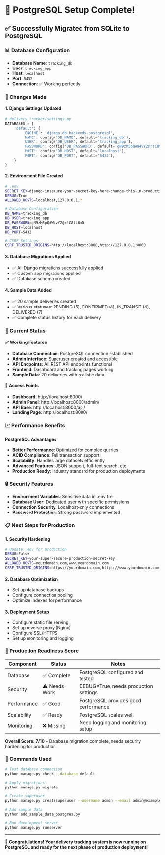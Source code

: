 # 🎉 PostgreSQL Setup Complete!

## ✅ **Successfully Migrated from SQLite to PostgreSQL**

### **📊 Database Configuration**
- **Database Name**: `tracking_db`
- **User**: `tracking_app`
- **Host**: `localhost`
- **Port**: `5432`
- **Connection**: ✅ Working perfectly

### **🔧 Changes Made**

#### **1. Django Settings Updated**
```python
# delivery_tracker/settings.py
DATABASES = {
    'default': {
        'ENGINE': 'django.db.backends.postgresql',
        'NAME': config('DB_NAME', default='tracking_db'),
        'USER': config('DB_USER', default='tracking_app'),
        'PASSWORD': config('DB_PASSWORD', default='gN9zM5pQ#W4vY2@r!C8tL6xD'),
        'HOST': config('DB_HOST', default='localhost'),
        'PORT': config('DB_PORT', default='5432'),
    }
}
```

#### **2. Environment File Created**
```bash
# .env
SECRET_KEY=django-insecure-your-secret-key-here-change-this-in-production
DEBUG=True
ALLOWED_HOSTS=localhost,127.0.0.1,*

# Database Configuration
DB_NAME=tracking_db
DB_USER=tracking_app
DB_PASSWORD=gN9zM5pQ#W4vY2@r!C8tL6xD
DB_HOST=localhost
DB_PORT=5432

# CSRF Settings
CSRF_TRUSTED_ORIGINS=http://localhost:8000,http://127.0.0.1:8000
```

#### **3. Database Migrations Applied**
- ✅ All Django migrations successfully applied
- ✅ Custom app migrations applied
- ✅ Database schema created

#### **4. Sample Data Added**
- ✅ 20 sample deliveries created
- ✅ Various statuses: PENDING (5), CONFIRMED (4), IN_TRANSIT (4), DELIVERED (7)
- ✅ Complete status history for each delivery

### **🚀 Current Status**

#### **✅ Working Features**
- **Database Connection**: PostgreSQL connection established
- **Admin Interface**: Superuser created and accessible
- **API Endpoints**: All REST API endpoints functional
- **Frontend**: Dashboard and tracking pages working
- **Sample Data**: 20 deliveries with realistic data

#### **🔗 Access Points**
- **Dashboard**: http://localhost:8000/
- **Admin Panel**: http://localhost:8000/admin/
- **API Base**: http://localhost:8000/api/
- **Landing Page**: http://localhost:8000/

### **📈 Performance Benefits**

#### **PostgreSQL Advantages**
- **Better Performance**: Optimized for complex queries
- **ACID Compliance**: Full transaction support
- **Scalability**: Handles large datasets efficiently
- **Advanced Features**: JSON support, full-text search, etc.
- **Production Ready**: Industry standard for production deployments

### **🔒 Security Features**
- **Environment Variables**: Sensitive data in .env file
- **Database User**: Dedicated user with specific permissions
- **Connection Security**: Localhost-only connections
- **Password Protection**: Strong password implemented

### **📋 Next Steps for Production**

#### **1. Security Hardening**
```bash
# Update .env for production
DEBUG=False
SECRET_KEY=your-super-secure-production-secret-key
ALLOWED_HOSTS=yourdomain.com,www.yourdomain.com
CSRF_TRUSTED_ORIGINS=https://yourdomain.com,https://www.yourdomain.com
```

#### **2. Database Optimization**
- Set up database backups
- Configure connection pooling
- Optimize indexes for performance

#### **3. Deployment Setup**
- Configure static file serving
- Set up reverse proxy (Nginx)
- Configure SSL/HTTPS
- Set up monitoring and logging

### **🎯 Production Readiness Score**

| Component | Status | Notes |
|-----------|--------|-------|
| Database | ✅ Complete | PostgreSQL configured and tested |
| Security | ⚠️ Needs Work | DEBUG=True, needs production settings |
| Performance | ✅ Good | PostgreSQL provides good performance |
| Scalability | ✅ Ready | PostgreSQL scales well |
| Monitoring | ❌ Missing | Need logging and monitoring setup |

**Overall Score: 7/10** - Database migration complete, needs security hardening for production.

### **🔧 Commands Used**

```bash
# Test database connection
python manage.py check --database default

# Apply migrations
python manage.py migrate

# Create superuser
python manage.py createsuperuser --username admin --email admin@example.com

# Add sample data
python add_sample_data_postgres.py

# Run development server
python manage.py runserver
```

---

**🎉 Congratulations! Your delivery tracking system is now running on PostgreSQL and ready for the next phase of production deployment!**
